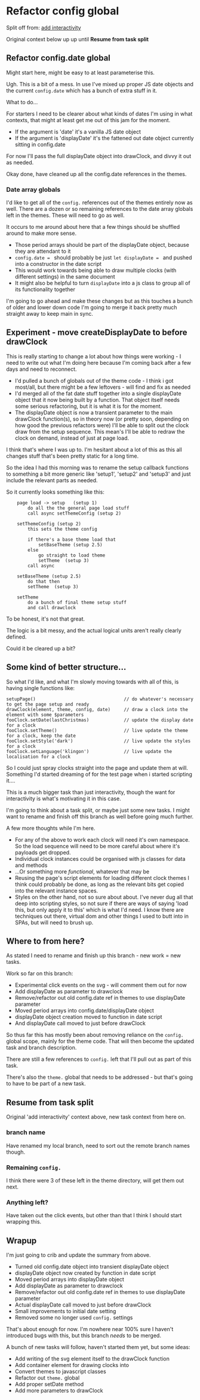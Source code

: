 Refactor config global
======================

Split off from: [add interactivity](<../add interactivity.md>)

Original context below up up until **Resume from task split**


Refactor config.date global
---------------------------

Might start here, might be easy to at least parameterise this.

Ugh. This is a bit of a mess.
In use I've mixed up proper JS date objects and the current `config.date` which has a bunch of extra stuff in it.

What to do...

For starters I need to be clearer about what kinds of dates I'm using in what contexts, that might at least get me out of this jam for the moment.

* If the argument is 'date' it's a vanilla JS date object
* If the argument is 'displayDate' it's the fattened out date object currently sitting in config.date

For now I'll pass the full displayDate object into drawClock, and divvy it out as needed.

Okay done, have cleaned up all the config.date references in the themes.


### Date array globals

I'd like to get all of the `config.` references out of the themes entirely now as well.
There are a dozen or so remaining references to the date array globals left in the themes.
These will need to go as well.

It occurs to me around about here that a few things should be shuffled around to make more sense.

* Those period arrays should be part of the displayDate object, because they are attendant to it
* `config.date = ` should probably be just  `let displayDate = ` and pushed into a constructor in the date script
* This would work towards being able to draw multiple clocks (with different settings) in the same document
* It might also be helpful to turn `displayDate` into a js class to group all of its functionality together

I'm going to go ahead and make these changes but as this touches a bunch of older and lower down code I'm going to merge it back pretty much straight away to keep main in sync.



Experiment - move createDisplayDate to before drawClock
-------------------------------------------------------

This is really starting to change a lot about how things were working - I need to write out what I'm doing here because I'm coming back after a few days and need to reconnect.

* I'd pulled a bunch of globals out of the theme code - I think i got most/all, but there might be a few leftovers - will find and fix as needed
* I'd merged all of the fat date stuff together into a single displayDate object that it now being built by a function. That object itself needs some serious refactoring, but it is what it is for the moment.
* The displayDate object is now a transient parameter to the main drawClock function(s), so in theory now (or pretty soon, depending on how good the previous refactors were) I'll be able to split out the clock draw from the setup sequence. This mean's I'll be able to redraw the clock on demand, instead of just at page load.

I think that's where I was up to. I'm hesitant about a lot of this as this all changes stuff that's been pretty static for a long time.

So the idea I had this morning was to rename the setup callback functions to something a bit more generic like 'setup1', 'setup2' and 'setup3' and just include the relevant parts as needed.

So it currently looks something like this:

```
	page load -> setup   (setup 1)
		do all the the general page load stuff
		call async setThemeConfig (setup 2)

	setThemeConfig (setup 2)
		this sets the theme config

		if there's a base theme load that
			setBaseTheme (setup 2.5)
		else
			go straight to load theme
			setTheme  (setup 3)
		call async

	setBaseTheme (setup 2.5)
		do that then
		setTheme  (setup 3)

	setTheme
		do a bunch of final theme setup stuff
		and call drawclock
```

To be honest, it's not that great.

The logic is a bit messy, and the actual logical units aren't really clearly defined.

Could it be cleared up a bit?


Some kind of better structure...
--------------------------------

So what I'd like, and what I'm slowly moving towards with all of this, is having single functions like:

	setupPage()									// do whatever's necessary to get the page setup and ready
	drawClock(element, theme, config, date)		// draw a clock into the element with some $parameters
	fooClock.setDate(lastChristmas)				// update the display date for a clock
	fooClock.setTheme()							// live update the theme for a clock, keep the date
	fooClock.setStyle('dark')					// live update the styles for a clock
	fooClock.setLanguage('klingon')				// live update the localisation for a clock

So I could just spray clocks straight into the page and update them at will.
Something I'd started dreaming of for the test page when i started scripting it....

This is a much bigger task than just interactivity, though the want for interactivity is what's motivating it in this case.

I'm going to think about a task split, or maybe just some new tasks.
I might want to rename and finish off this branch as well before going much further.

A few more thoughts while I'm here.

* For any of the above to work each clock will need it's own namespace. So the load sequence will need to be more careful about where it's payloads get dropped.
* Individual clock instances could be organised with js classes for data and methods
* ...Or something more *functional*, whatever that may be
* Reusing the page's script elements for loading different clock themes I think could probably be done, as long as the relevant bits get copied into the relevant instance spaces.
* Styles on the other hand, not so sure about about. I've never dug all that deep into scripting styles, so not sure if there are ways of saying 'load this, but only apply it to this' which is what I'd need. I know there are techniques out there, virtual dom and other things I used to butt into in SPAs, but will need to brush up.


Where to from here?
-------------------

As stated I need to rename and finish up this branch - new work = new tasks.

Work so far on this branch:
* Experimental click events on the svg - will comment them out for now
* Add displayDate as parameter to drawclock
* Remove/refactor out old config.date ref in themes to use displayDate parameter
* Moved period arrays into config.date/displayDate object
* displayDate object creation moved to function in date script
* And displayDate call moved to just before drawClock

So thus far this has mostly been about removing reliance on the `config.` global scope, mainly for the theme code.
That will then become the updated task and branch description.

There are still a few references to `config.` left that I'll pull out as part of this task.

There's also the `theme.` global that needs to be addressed - but that's going to have to be part of a new task.



Resume from task split
----------------------

Original 'add interactivity' context above, new task context from here on.

### branch name

Have renamed my local branch, need to sort out the remote branch names though.


### Remaining `config.`

I think there were 3 of these left in the theme directory, will get them out next.


### Anything left?

Have taken out the click events, but other than that I think I should start wrapping this.



Wrapup
------

I'm just going to crib and update the summary from above.

* Turned old config.date object into transient displayDate object
* displayDate object now created by function in date script
* Moved period arrays into displayDate object
* Add displayDate as parameter to drawclock
* Remove/refactor out old config.date ref in themes to use displayDate parameter
* Actual displayDate call moved to just before drawClock
* Small improvements to initial date setting
* Removed some no longer used `config.` settings

That's about enough for now.
I'm nowhere near 100% sure I haven't introduced bugs with this, but this branch *needs* to be merged.

A bunch of new tasks will follow, haven't started them yet, but some ideas:

* Add writing of the svg element itself to the drawClock function
* Add container element for drawing clocks into
* Convert themes to javascript classes
* Refactor out `theme.` global
* Add proper setDate method
* Add more parameters to drawClock


